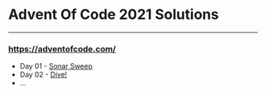 # Advent Of Code 2021 Solutions
***
### https://adventofcode.com/

* Day 01 - [Sonar Sweep](https://adventofcode.com/2021/day/1)
* Day 02 - [Dive!](https://adventofcode.com/2021/day/2)
* ...
